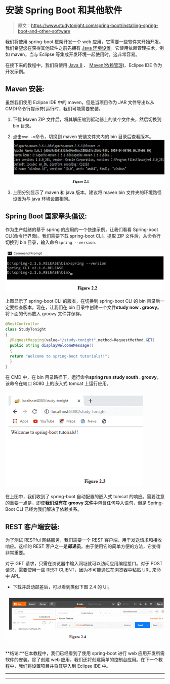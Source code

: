 # 安装 Spring Boot 和其他软件

> 原文：<https://www.studytonight.com/spring-boot/installing-spring-boot-and-other-software>

我们将使用 spring-boot 框架开发一个 web 应用，它需要一些软件来开始开发。我们希望您在获得其他软件之前先拥有 [Java 环境设置](https://www.studytonight.com/java/setting-classpath-for-java.php)。它使用依赖管理技术，例如 maven，当与 Eclipse 等集成开发环境一起使用时，这非常容易。

在接下来的教程中，我们将使用 [Java 8](https://www.studytonight.com/java/overview-of-java.php) 、 [Maven(依赖管理)](https://www.studytonight.com/maven/)、Eclipse IDE 作为开发示例。

## Maven 安装:

虽然我们使用 Eclipse IDE 中的 maven，但是当项目作为 JAR 文件导出以从 CMD(命令行提示符)运行时，我们可能需要安装。

1.  下载 Maven ZIP 文件后，将其解压缩到驱动器上的某个文件夹，然后切换到 bin 目录。

2.  点击`mvn -v`命令，切换到 maven 安装文件夹内的 bin 目录后查看版本。![installing maven for spring boot](img/f18c66b3a96825e3d60fe5d3fb21162f.png)

3.  上图分别显示了 maven 和 java 版本。建议将 maven bin 文件夹的环境路径设置为与 java 环境设置相同。

## Spring Boot 国家牵头倡议:

作为生产就绪的基于 spring 的应用的一个快速示例，让我们看看 Spring-boot CLI(命令行界面)。我们需要下载 spring-boot CLI。提取 ZIP 文件后，从命令行切换到 bin 目录，输入命令`spring --version.`

![installing spring boot CLI](img/e2d3c8a26f95f0843171696cf647af63.png)

上图显示了 spring-boot CLI 的版本，在切换到 spring-boot CLI 的 bin 目录后一定要检查版本。现在，让我们在 bin 目录中创建一个文件**study now . groovy**。将下面的代码放入 groovy 文件并保存。

```java
@RestController
class StudyTonight
{
  @RequestMapping(value="/study-tonight",method=RequestMethod.GET)
  public String displayWelcomeMessage()
  {
  return "Welcome to spring-boot tutorials!!";
  }
}
```

在 CMD 中，在 bin 目录路径下，运行命令**spring run study south . groovy**，该命令在端口 8080 上的嵌入式 tomcat 上运行应用。

#### ![running spring boot application](img/66dc22e5a01395174682bcb0b2f70be8.png)

在上图中，我们收到了 spring-boot 自动配置的嵌入式 tomcat 的响应。需要注意的重要一点是，即使**我们没有在 groovy 文件**中包含任何导入语句，但是 Spring-Boot CLI 已经为我们解决了依赖关系。

## REST 客户端安装:

为了测试 RESTful 网络服务，我们需要一个 REST 客户端，用于发送请求和接收响应。这样的 REST 客户之一是**邮递员**。由于使用它的简单方便的方法，它变得非常重要。

对于 GET 请求，只需在浏览器中输入网址就可以访问应用编程接口。对于 POST 请求，需要使用一些 REST CLIENT，因为不可能通过在浏览器中粘贴 URL 来命中 API。

*   下载并启动邮差后，可以看到类似下图 2.4 的 UI。

### ![Postman setup for spring boot app](img/154d261362f4b7eeae14397cef0ed1f9.png)

**结论:**在本教程中，我们已经看到了使用 spring-boot 进行 web 应用开发所需软件的安装。除了创建 web 应用，我们还将创建简单的控制台应用。在下一个教程中，我们将设置项目并将其导入到 Eclipse IDE 中。

* * *

* * *